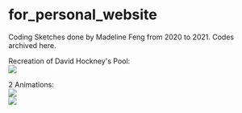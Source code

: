 # for_personal_website
Coding Sketches done by Madeline Feng from 2020 to 2021.
Codes archived here.

Recreation of David Hockney's Pool:
<br />
![](https://github.com/madelinef1127/for_personal_website/blob/main/dh_pan.gif?raw=true)
<br />

2 Animations:
<br />
![](https://github.com/madelinef1127/for_personal_website/blob/main/ani_pan1.gif)
<br />
![](https://cdn.glitch.me/adfe69f4-5eec-4424-a505-1afd2ad3f492%2Fani_pan2.gif?v=1638087721569)
